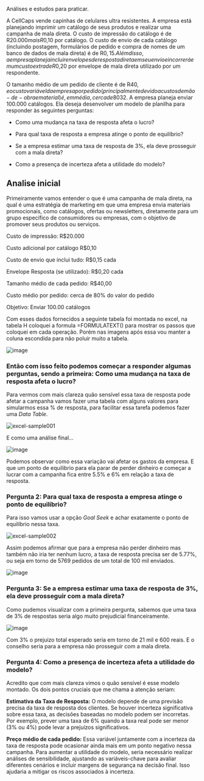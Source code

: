 Análises e estudos para praticar.

A CellCaps vende capinhas de celulares ultra resistentes. A empresa está planejando imprimir um catálogo de seus produtos e realizar uma campanha de mala direta. O custo de impressão do catálogo é de R$20.000 mais R$0,10 por catálogo. O custo de envio de cada catálogo (incluindo postagem, formulários de pedido e compra de nomes de um banco de dados de mala direta) é de R$0,15. Além disso, a empresa planeja incluir envelopes de resposta direta em seu envio e incorrerá em um custo extra de R$0,20 por envelope de mala direta utilizado por um respondente. 

O tamanho médio de um pedido de cliente é de R$40, e o custo variável da empresa por pedido (principalmente devido a custos de mão-de-obra e material) é, em média, cerca de 80% do valor do pedido, ou seja, R$32. A empresa planeja enviar 100.000 catálogos. Ela deseja desenvolver um modelo de planilha para responder às seguintes perguntas:

- Como uma mudança na taxa de resposta afeta o lucro?

- Para qual taxa de resposta a empresa atinge o ponto de equilíbrio?

- Se a empresa estimar uma taxa de resposta de 3%, ela deve prosseguir com a mala direta?

- Como a presença de incerteza afeta a utilidade do modelo?


## Analise inicial

Primeiramente vamos entender o que é uma campanha de mala direta, na qual é uma estratégia de marketing em que uma empresa envia materiais promocionais, como catálogos, ofertas ou newsletters, diretamente para um grupo específico de consumidores ou empresas, com o objetivo de promover seus produtos ou serviços.

Custo de impressão: R$20.000

Custo adicional por catálogo R$0,10

Custo de envio que inclui tudo: R$0,15 cada

Envelope Resposta (se utilizado): R$0,20 cada

Tamanho médio de cada pedido: R$40,00

Custo médio por pedido: cerca de 80% do valor do pedido

Objetivo: Enviar 100.00 catálogos


Com esses dados fornecidos a seguinte tabela foi montada no excel, na tabela H coloquei a formula =FORMULATEXT() para mostrar os passos que coloquei em cada operação. Porém nas imagens após essa vou manter a coluna escondida para não poluir muito a tabela.

![image](https://github.com/user-attachments/assets/d2d0ca01-4aad-4d1a-98f0-7c4ce1d98611)

### Então com isso feito podemos começar a responder algumas perguntas, sendo a primeira: Como uma mudança na taxa de resposta afeta o lucro?

Para vermos com mais clareza quão sensível essa taxa de resposta pode afetar a campanha vamos fazer uma tabela com alguns valores para simularmos essa % de resposta, para facilitar essa tarefa podemos fazer uma *Data Table*.

![excel-sample001](https://github.com/user-attachments/assets/511bda44-4252-4538-8d7e-234eb87f8cbd)

E como uma análise final...

![image](https://github.com/user-attachments/assets/9fd0907b-0cf4-447f-abdd-7fc8b8ae2ef0)

Podemos observar como essa variação vai afetar os gastos da empresa. E que um ponto de equilibrio para ela parar de perder dinheiro e começar a lucrar com a campanha fica entre 5.5% e 6% em relação a taxa de resposta.

### Pergunta 2: Para qual taxa de resposta a empresa atinge o ponto de equilíbrio?

Para isso vamos usar a opção *Goal Seek* e achar exatamente o ponto de equilíbrio nessa taxa.

![excel-sample002](https://github.com/user-attachments/assets/bfe48d8d-32be-47c9-86c0-e8a294d7f387)

Assim podemos afirmar que para a empresa não perder dinheiro mas também não iria ter nenhum lucro, a taxa de resposta precisa ser de 5.77%, ou seja em torno de 5769 pedidos de um total de 100 mil enviados.

![image](https://github.com/user-attachments/assets/1f630c36-3ba8-487e-94eb-7762969c0c85)

### Pergunta 3: Se a empresa estimar uma taxa de resposta de 3%, ela deve prosseguir com a mala direta?

Como pudemos visualizar com a primeira pergunta, sabemos que uma taxa de 3% de respostas seria algo muito prejudicial financeiramente.

![image](https://github.com/user-attachments/assets/3755a8a5-99a6-4802-b4ac-80f70fc160a8)

Com 3% o prejuizo total esperado seria em torno de 21 mil e 600 reais. E o conselho seria para a empresa não prosseguir com a mala direta.

### Pergunta 4: Como a presença de incerteza afeta a utilidade do modelo?

Acredito que com mais clareza vimos o quão sensível é esse modelo montado. Os dois pontos cruciais que me chama a atenção seriam:

**Estimativa da Taxa de Resposta:** O modelo depende de uma previsão precisa da taxa de resposta dos clientes. Se houver incerteza significativa sobre essa taxa, as decisões baseadas no modelo podem ser incorretas. Por exemplo, prever uma taxa de 6% quando a taxa real pode ser menor (3% ou 4%) pode levar a prejuízos significativos.

**Preço médio de cada pedido:** Essa variável juntamente com a incerteza da taxa de resposta pode ocasionar ainda mais em um ponto negativo nessa campanha. Para aumentar a utilidade do modelo, seria necessário realizar análises de sensibilidade, ajustando as variáveis-chave para avaliar diferentes cenários e incluir margens de segurança na decisão final. Isso ajudaria a mitigar os riscos associados à incerteza.


